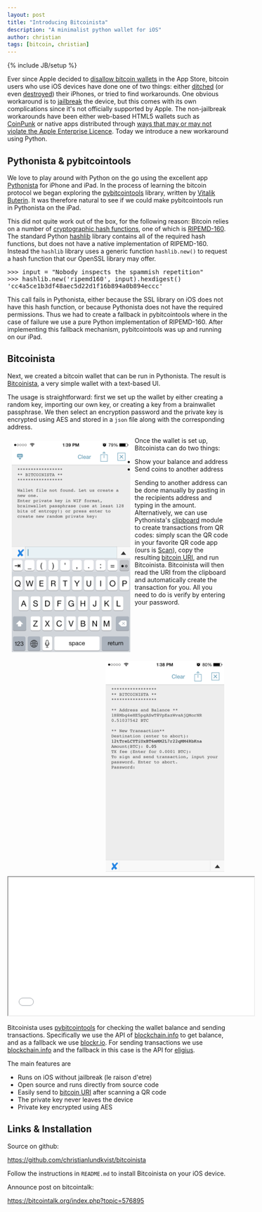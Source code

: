 ```yaml
---
layout: post
title: "Introducing Bitcoinista"
description: "A minimalist python wallet for iOS"
author: christian
tags: [bitcoin, christian]
---
```

{% include JB/setup %}

Ever since Apple decided to [disallow bitcoin wallets][dlytech] in the App
Store, bitcoin users who use iOS devices have done one of two things: either
[ditched][bbg] (or even [destroyed][forbes]) their iPhones, or tried to find
workarounds. One obvious workaround is to [jailbreak][] the device, but this
comes with its own complications since it's not officially supported by Apple.
The non-jailbreak workarounds have been either web-based HTML5 wallets such as
[CoinPunk][] or native apps distributed through [ways that may or may not
violate the Apple Enterprise Licence][coindesk].  Today we introduce a new
workaround using Python.

<!-- more -->

## Pythonista & pybitcointools ##

We love to play around with Python on the go using the excellent app
[Pythonista][omz] for iPhone and iPad. In the process of learning the bitcoin
protocol we began exploring the [pybitcointools][pybtc] library, written
by [Vitalik Buterin][vitalik]. It was therefore natural to see if we could make
pybitcointools run in Pythonista on the iPad.

This did not quite work out of the box, for the following reason: Bitcoin relies
on a number of [cryptographic hash functions][hashwiki], one of which is
[RIPEMD-160][ripemd]. The standard Python [hashlib][] library contains all of
the required hash functions, but does not have a native implementation of
RIPEMD-160. Instead the `hashlib` library uses a generic function `hashlib.new()`
to request a hash function that our OpenSSL library may offer.

<pre>
>>> input = "Nobody inspects the spammish repetition"
>>> hashlib.new('ripemd160', input).hexdigest()
'cc4a5ce1b3df48aec5d22d1f16b894a0b894eccc'
</pre>

This call fails in Pythonista, either because the SSL library on iOS does not
have this hash function, or because Pythonista does not have the required
permissions. Thus we had to create a fallback in pybitcointools where in the
case of failure we use a pure Python implementation of RIPEMD-160. After
implementing this fallback mechanism, pybitcointools was up and running on our
iPad.

## Bitcoinista ##

Next, we created a bitcoin wallet that can be run in Pythonista. The result is
[Bitcoinista][github], a very simple wallet with a text-based UI.

The usage is straightforward: first we set up the wallet by either creating a
random key, importing our own key, or creating a key from a brainwallet
passphrase. We then select an encryption password and the private key is
encrypted using AES and stored in a `json` file along with the corresponding
address.

<meta property="og:image" content="/assets/images/bitcoinista_send.png" />
<img style="float:left; width: 270px; padding:10px" src="/assets/images/bitcoinista_setup.png" alt=""/>
<img style="float:right; width: 270px; padding:10px" src="/assets/images/bitcoinista_send.png" alt=""/>

Once the wallet is set up, Bitcoinista can do two things:

* Show your balance and address
* Send coins to another address

Sending to another address can be done manually by pasting in the recipients
address and typing in the amount. Alternatively, we can use Pythonista's
[clipboard][] module to create transactions from QR codes: simply scan the QR code
in your favorite QR code app (ours is [Scan][scan]), copy the resulting [bitcoin
URI][btcuri], and run Bitcoinista. Bitcoinista will then read the URI from the
clipboard and automatically create the transaction for you. All you need to do
is verify by entering your password.

<iframe width="560" height="315" src="//www.youtube.com/embed/JBRK0YJYMck" style="frameborder:0" allowfullscreen></iframe>

Bitcoinista uses [pybitcointools][pybtc] for checking the wallet balance and
sending transactions. Specifically we use the API of [blockchain.info][bci] to
get balance, and as a fallback we use [blockr.io][brio]. For sending
transactions we use [blockchain.info][bci] and the fallback in this case is the
API for [eligius][].

The main features are

* Runs on iOS without jailbreak (le raison d'etre)
* Open source and runs directly from source code
* Easily send to [bitcoin URI][btcuri] after scanning a QR code
* The private key never leaves the device
* Private key encrypted using AES

## Links & Installation ##

Source on github:

<https://github.com/christianlundkvist/bitcoinista>

Follow the instructions in `README.md` to install Bitcoinista on your iOS
device.

Announce post on bitcointalk:

<https://bitcointalk.org/index.php?topic=576895>


[dlytech]: http://www.dailytech.com/article.aspx?newsid=34287
[bbg]: http://www.bloomberg.com/news/2014-02-07/apple-bitcoin-rift-has-currency-s-fans-ditching-iphones.html
[forbes]: http://www.forbes.com/sites/kashmirhill/2014/02/07/bitcoin-lovers-destroy-iphones-after-apple-pulls-blockchain-wallet-app/
[coinpunk]: https://coinpunk.com
[coindesk]: http://www.coindesk.com/coc-ios-bitcoin-wallet-apple/
[omz]: http://omz-software.com/pythonista/index.html
[pybtc]: https://github.com/vbuterin/pybitcointools
[ripemd]: https://en.wikipedia.org/wiki/RIPEMD
[github]: https://github.com/christianlundkvist/bitcoinista
[scan]: https://itunes.apple.com/us/app/scan-qr-code-barcode-reader/id411206394?mt=8
[btcuri]: https://github.com/bitcoin/bips/blob/master/bip-0021.mediawiki
[bci]: https://blockchain.info
[brio]: https://blockr.io
[eligius]: http://eligius.st/~wizkid057/newstats/pushtxn.php
[jailbreak]: https://en.wikipedia.org/wiki/IOS_jailbreaking
[hashlib]: https://docs.python.org/2/library/hashlib.html
[hashwiki]: https://en.wikipedia.org/wiki/Cryptographic_hash_function
[vitalik]: http://vitalik.ca
[clipboard]: http://omz-software.com/pythonista/docs/ios/clipboard.html

[img1]: /assets/images/bitcoinista_send.png
[img2]: /assets/images/bitcoinista_setup.png
